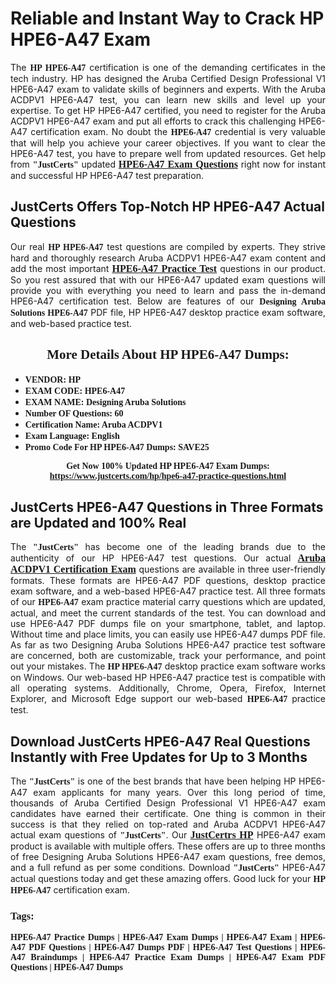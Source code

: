 <h1><strong>Reliable and Instant Way to Crack HP HPE6-A47 Exam</strong></h1>

<p style="text-align: justify;">The <span style="font-family:Georgia,serif;"><strong>HP HPE6-A47</strong></span> certification is one of the demanding certificates in the tech industry. HP has designed the Aruba Certified Design Professional V1 HPE6-A47 exam to validate skills of beginners and experts. With the Aruba ACDPV1 HPE6-A47 test, you can learn new skills and level up your expertise. To get HP HPE6-A47 certified, you need to register for the Aruba ACDPV1 HPE6-A47 exam and put all efforts to crack this challenging HPE6-A47 certification exam. No doubt the <span style="font-family:Georgia,serif;"><strong> HPE6-A47</strong></span> credential is very valuable that will help you achieve your career objectives. If you want to clear the HPE6-A47 test, you have to prepare well from updated resources. Get help from <span style="font-size:14px;"><span style="font-family:Georgia,serif;"><strong>"JustCerts"</strong></span></span> updated <a href="https://www.justcerts.com/hp/hpe6-a47-practice-questions.html"><span style="font-size:16px;"><span style="font-family:Georgia,serif;"><strong>HPE6-A47 Exam Questions</strong></span></span></a> right now for instant and successful HP HPE6-A47 test preparation.</p>

<h2><strong>JustCerts Offers Top-Notch HP HPE6-A47 Actual Questions </strong></h2>

<p style="text-align: justify;">Our real <span style="font-family:Georgia,serif;"><strong>HP HPE6-A47</strong></span> test questions are compiled by experts. They strive hard and thoroughly research Aruba ACDPV1 HPE6-A47 exam content and add the most important <a href="https://www.justcerts.com/hp/hpe6-a47-practice-questions.html"><span style="font-size:16px;"><span style="font-family:Georgia,serif;"><strong>HPE6-A47 Practice Test</strong></span></span></a> questions in our product. So you rest assured that with our HPE6-A47 updated exam questions will provide you with everything you need to learn and pass the in-demand HPE6-A47 certification test. Below are features of our <span style="font-family:Georgia,serif;"><strong>Designing Aruba Solutions HPE6-A47</strong></span> PDF file, HP HPE6-A47 desktop practice exam software, and web-based practice test.</p>

<h2 style="text-align: center;"><strong><span style="font-family:Georgia,serif;">More Details About HP HPE6-A47 Dumps:</span></strong></h2>

<ul>
	<li style="text-align: justify;"><span style="font-size:14px;"><span style="font-family:Georgia,serif;"><strong>VENDOR: HP</strong></span></span></li>
	<li style="text-align: justify;"><span style="font-size:14px;"><span style="font-family:Georgia,serif;"><strong>EXAM CODE: HPE6-A47</strong></span></span></li>
	<li style="text-align: justify;"><span style="font-size:14px;"><span style="font-family:Georgia,serif;"><strong>EXAM NAME: Designing Aruba Solutions</strong></span></span></li>
	<li style="text-align: justify;"><span style="font-size:14px;"><span style="font-family:Georgia,serif;"><strong>Number OF Questions: 60</strong></span></span></li>
	<li style="text-align: justify;"><span style="font-size:14px;"><span style="font-family:Georgia,serif;"><strong>Certification Name: Aruba ACDPV1</strong></span></span></li>
	<li style="text-align: justify;"><span style="font-size:14px;"><span style="font-family:Georgia,serif;"><strong>Exam Language: English</strong></span></span></li>
	<li style="text-align: justify;"><span style="font-size:14px;"><span style="font-family:Georgia,serif;"><strong>Promo Code For HP HPE6-A47 Dumps: SAVE25</strong></span></span></li>
</ul>

<p style="text-align: center;"><strong><span style="font-family:Georgia,serif;"><span style="font-size:14px;">Get Now 100% Updated HP HPE6-A47 Exam Dumps:</span> <a href="https://www.justcerts.com/hp/hpe6-a47-practice-questions.html">https://www.justcerts.com/hp/hpe6-a47-practice-questions.html</a></span></strong></p>

<h2><strong>JustCerts HPE6-A47 Questions in Three Formats are Updated and 100% Real</strong></h2>

<p style="text-align: justify;">The <span style="font-size:14px;"><span style="font-family:Georgia,serif;"><strong>"JustCerts"</strong></span></span> has become one of the leading brands due to the authenticity of our HP HPE6-A47 test questions. Our actual <a href="https://www.justcerts.com/hp/aruba-acdpv1-certification-exams.html"><span style="font-size:16px;"><span style="font-family:Georgia,serif;"><strong>Aruba ACDPV1 Certification Exam</strong></span></span></a> questions are available in three user-friendly formats. These formats are HPE6-A47 PDF questions, desktop practice exam software, and a web-based HPE6-A47 practice test. All three formats of our <strong><span style="font-family:Georgia,serif;"> HPE6-A47</span></strong> exam practice material carry questions which are updated, actual, and meet the current standards of the test. You can download and use HPE6-A47 PDF dumps file on your smartphone, tablet, and laptop. Without time and place limits, you can easily use HPE6-A47 dumps PDF file. As far as two Designing Aruba Solutions HPE6-A47 practice test software are concerned, both are customizable, track your performance, and point out your mistakes. The <span style="font-family:Georgia,serif;"><strong>HP HPE6-A47</strong></span> desktop practice exam software works on Windows. Our web-based HP HPE6-A47 practice test is compatible with all operating systems. Additionally, Chrome, Opera, Firefox, Internet Explorer, and Microsoft Edge support our web-based <span style="font-family:Georgia,serif;"><strong>HPE6-A47 </strong></span> practice test.</p>

<h2><strong>Download JustCerts HPE6-A47 Real Questions Instantly with Free Updates for Up to 3 Months</strong></h2>

<p style="text-align: justify;">The <span style="font-family:Georgia,serif;"><span style="font-size:14px;"><strong>"JustCerts"</strong></span></span> is one of the best brands that have been helping HP HPE6-A47 exam applicants for many years. Over this long period of time, thousands of Aruba Certified Design Professional V1 HPE6-A47 exam candidates have earned their certificate. One thing is common in their success is that they relied on top-rated and Aruba ACDPV1 HPE6-A47 actual exam questions of <span style="font-family:Georgia,serif;"><span style="font-size:14px;"><strong>"JustCerts"</strong></span></span>. Our <a href="https://www.justcerts.com/hp-certification-exams.html"><span style="font-size:16px;"><span style="font-family:Georgia,serif;"><strong>JustCertrs HP</strong></span></span></a> HPE6-A47 exam product is available with multiple offers. These offers are up to three months of free Designing Aruba Solutions HPE6-A47 exam questions, free demos, and a full refund as per some conditions. Download <span style="font-family:Georgia,serif;"><span style="font-size:14px;"><strong>"JustCerts"</strong></span></span> HPE6-A47 actual questions today and get these amazing offers. Good luck for your <span style="font-family:Georgia,serif;"><strong>HP HPE6-A47</strong></span> certification exam.</p>

<h3 style="text-align: justify;"><span style="font-family:Georgia,serif;"><strong>Tags:</strong></span></h3>

<p style="text-align: justify;"><span style="font-family:Georgia,serif;"><strong>HPE6-A47 Practice Dumps | HPE6-A47 Exam Dumps | HPE6-A47 Exam | HPE6-A47 PDF Questions | HPE6-A47 Dumps PDF | HPE6-A47 Test Questions | HPE6-A47 Braindumps | HPE6-A47 Practice Exam Dumps | HPE6-A47 Exam PDF Questions | HPE6-A47 Dumps</strong></span></p>
